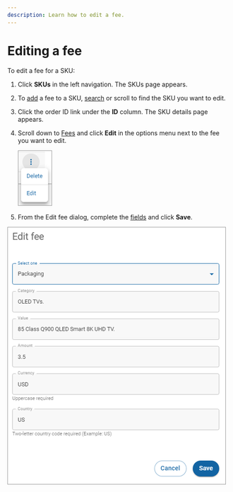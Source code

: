 ```yaml
---
description: Learn how to edit a fee.
---
```


# Editing a fee

To edit a fee for a SKU:

1. Click **SKUs** in the left navigation. The SKUs page appears.
2. To [add](adding-a-fee.md) a fee to a SKU, [search](searching-for-skus.md) or scroll to find the SKU you want to edit.
3. Click the order ID link under the **ID** column. The SKU details page appears.
4.  Scroll down to [Fees](adding-a-fee.md#fee-fields) and click **Edit** in the options menu next to the fee you want to edit.

    <img src="../../../../.gitbook/assets/options-menu.png" alt="" data-size="original">
5. From the Edit fee dialog, complete the [fields](adding-a-fee.md#fee-fields) and click **Save**.

<div align="left">

<img src="../../../../.gitbook/assets/EditFee.png" alt="">

</div>
